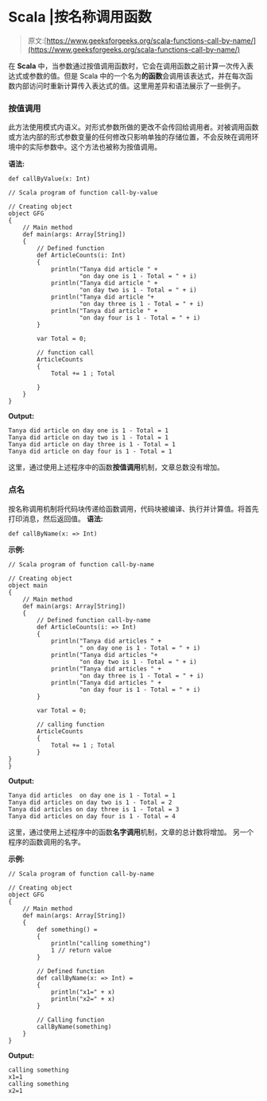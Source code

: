 # Scala |按名称调用函数

> 原文:[https://www.geeksforgeeks.org/scala-functions-call-by-name/](https://www.geeksforgeeks.org/scala-functions-call-by-name/)

在 **Scala** 中，当参数通过按值调用函数时，它会在调用函数之前计算一次传入表达式或参数的值。但是 Scala 中的一个名为**的函数**会调用该表达式，并在每次函数内部访问时重新计算传入表达式的值。这里用差异和语法展示了一些例子。

### 按值调用

此方法使用模式内语义。对形式参数所做的更改不会传回给调用者。对被调用函数或方法内部的形式参数变量的任何修改只影响单独的存储位置，不会反映在调用环境中的实际参数中。这个方法也被称为按值调用。

**语法:**

```
def callByValue(x: Int)
```

```
// Scala program of function call-by-value

// Creating object
object GFG 
{
    // Main method
    def main(args: Array[String]) 
    {
        // Defined function
        def ArticleCounts(i: Int) 
        {
            println("Tanya did article " +
                    "on day one is 1 - Total = " + i)
            println("Tanya did article " +
                    "on day two is 1 - Total = " + i)
            println("Tanya did article "+ 
                    "on day three is 1 - Total = " + i)
            println("Tanya did article " +
                    "on day four is 1 - Total = " + i)
        }

        var Total = 0;

        // function call
        ArticleCounts 
        {
            Total += 1 ; Total

        }
    }
}
```

**Output:**

```
Tanya did article on day one is 1 - Total = 1
Tanya did article on day two is 1 - Total = 1
Tanya did article on day three is 1 - Total = 1
Tanya did article on day four is 1 - Total = 1

```

这里，通过使用上述程序中的函数**按值调用**机制，文章总数没有增加。

### 点名

按名称调用机制将代码块传递给函数调用，代码块被编译、执行并计算值。将首先打印消息，然后返回值。
**语法:**

```
def callByName(x: => Int)
```

**示例:**

```
// Scala program of function call-by-name

// Creating object
object main 
{
    // Main method
    def main(args: Array[String])
    {
        // Defined function call-by-name
        def ArticleCounts(i: => Int) 
        {
            println("Tanya did articles " + 
                    " on day one is 1 - Total = " + i)
            println("Tanya did articles "+ 
                    "on day two is 1 - Total = " + i)
            println("Tanya did articles " + 
                    "on day three is 1 - Total = " + i)
            println("Tanya did articles " + 
                    "on day four is 1 - Total = " + i)
        }

        var Total = 0;

        // calling function
        ArticleCounts 
        {
            Total += 1 ; Total
        }
}
}
```

**Output:**

```
Tanya did articles  on day one is 1 - Total = 1
Tanya did articles on day two is 1 - Total = 2
Tanya did articles on day three is 1 - Total = 3
Tanya did articles on day four is 1 - Total = 4

```

这里，通过使用上述程序中的函数**名字调用**机制，文章的总计数将增加。
另一个程序的函数调用的名字。

**示例:**

```
// Scala program of function call-by-name

// Creating object
object GFG
{
    // Main method
    def main(args: Array[String])
    {
        def something() = 
        {
            println("calling something")
            1 // return value
        }

        // Defined function
        def callByName(x: => Int) = 
        {
            println("x1=" + x)
            println("x2=" + x) 
        }

        // Calling function
        callByName(something)
    }
}
```

**Output:**

```
calling something
x1=1
calling something
x2=1

```